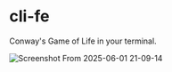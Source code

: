 # cli-fe
Conway's Game of Life in your terminal.

![Screenshot From 2025-06-01 21-09-14](https://github.com/user-attachments/assets/1045ce50-3bd5-48de-82d8-262e98ddf000)
